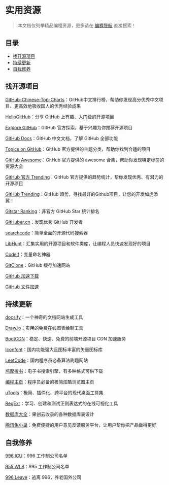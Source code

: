 # 实用资源

> 本文档仅列举精品编程资源，更多请在 [编程导航](https://www.code-nav.cn) 直接搜索！



## 目录

- [找开源项目](#找开源项目)
- [持续更新](#持续更新)
- [自我修养](#自我修养)



## 找开源项目

[GitHub-Chinese-Top-Charts](https://github.com/kon9chunkit/GitHub-Chinese-Top-Charts)：GitHub中文排行榜，帮助你发现高分优秀中文项目、更高效地吸收国人的优秀经验成果

[HelloGitHub](https://www.code-nav.cn/rd/?rid=28ee4e3e60322bb106a48ba20e228d13)：分享 GitHub 上有趣、入门级的开源项目

[Explore GitHub](https://www.code-nav.cn/rd/?rid=28ee4e3e60322bf906a4987d176713da)：GitHub 官方探索，基于兴趣为你推荐开源项目

[GitHub Docs](https://www.code-nav.cn/rd/?rid=b00064a760322b1f064249b56a37ad98)：GitHub 中文文档，了解 GitHub 全部功能

[Topics on GitHub](https://www.code-nav.cn/rd/?rid=79550af260322c41062ce93728994a21)：GitHub 官方提供的主题分类，帮助你找到合适的项目

[GitHub Awesome](https://www.code-nav.cn/rd/?rid=b00064a760322c90064285ba7638805f)：GitHub 官方提供的 awesome 合集，帮助你发现特定标签的资源大全

[GitHub 官方 Trending](https://www.code-nav.cn/rd/?rid=b00064a760322cd30642974900a6de7d)：GitHub 官方提供的趋势统计，帮你发现优秀、有潜力的开源项目

[GitHub Trending](https://www.code-nav.cn/rd/?rid=28ee4e3e60322d1c06a4d72a2d2690ec)：GitHub 趋势，寻找最好的Github项目，让您的开发如虎添翼！

[Gitstar Ranking](https://www.code-nav.cn/rd/?rid=28ee4e3e60322d7806a4e74d2da282a5)：非官方 GitHub Star 统计排名

[GitHuber.cn](https://www.code-nav.cn/rd/?rid=28ee4e3e60322dec06a4fb9137c192bb)：发现优秀 GitHub 开发者

[searchcode](https://www.code-nav.cn/rd/?rid=28ee4e3e600fb3900114f71f4f81db4e)：简单全面的开源代码搜索器

[LibHunt](https://www.code-nav.cn/rd/?rid=28ee4e3e600fb3900114f71f4f81db4e)：汇集实用的开源项目和软件类库，让编程人员快速发现好的项目

[Codelf](https://www.code-nav.cn/rd/?rid=28ee4e3e600fb3900114f71f4f81db4e)：变量命名神器

[GitClone](https://www.code-nav.cn/rd/?rid=28ee4e3e600fb3900114f71f4f81db4e)：GitHub 缓存加速网站

[GitHub 加速下载](https://www.code-nav.cn/rd/?rid=b00064a760322e940642dfab7765f4ee)

[GitHub 文件加速](https://www.code-nav.cn/rd/?rid=28ee4e3e60322efc06a52b49518dcd9a)



## 持续更新

[docsify](https://www.code-nav.cn/rd/?rid=79550af26016dd3b01eb463c6ec11b09)：一个神奇的文档网站生成工具

[Draw.io](https://www.code-nav.cn/rd/?rid=1526e12a601636a10183dff553bfa5bf)：实用的免费在线图表绘制工具

[BootCDN](https://www.code-nav.cn/rd/?rid=79550af260194b2802471c2d458d9190)：稳定、快速、免费的前端开源项目 CDN 加速服务

[Iconfont](https://www.code-nav.cn/rd/?rid=98bb04175feeea3500eff311351f9ff2)：国内功能强大且图标丰富的矢量图标库

[LeetCode](https://www.code-nav.cn/rd/?rid=21ded5cb5ff564b403f5c64a46e8dc6b)：国内程序员必备算法刷题网站

[鸠摩搜书](https://www.code-nav.cn/rd/?rid=023ce9555ffbdc7b041408ef4e6e3515)：电子书搜索引擎，有多种格式可供下载

[编程主页](https://www.code-nav.cn/rd/?rid=3b020ca36008e9d7004648fb365efc2a)：程序员必备的极简炫酷浏览器主页

[uTools](https://www.code-nav.cn/rd/?rid=79550af2601a6f350269b71001f2baea)：极简、插件化、跨平台的现代桌面工具集

[RegExr](https://www.code-nav.cn/rd/?rid=79550af2601114e9012110711798772b)：学习、创建和测试正则表达式的在线可视化工具

[数据库大全](https://www.code-nav.cn/rd/?rid=b00064a76012546b016e274a3724c5f0)：果创云收录的各种数据库表设计

[腾讯兔小巢](https://www.code-nav.cn/rd/?rid=28ee4e3e6008308d00471c994d1b4106)：免费便捷的用户意见反馈服务平台，让用户帮你把产品做得更好



## 自我修养

[996.ICU](https://github.com/996icu/996.ICU)：996 工作制公司名单

[955.WLB](https://github.com/formulahendry/955.WLB)：995 工作制公司名单

[996.Leave](https://github.com/623637646/996.Leave)：逃离 996，养老国外公司

